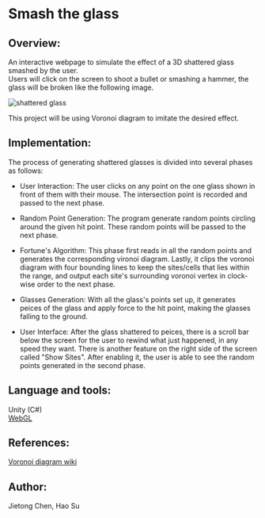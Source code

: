 # Smash the glass

## Overview:  
An interactive webpage to simulate the effect of a 3D shattered glass smashed by the user.  
Users will click on the screen to shoot a bullet or smashing a hammer, the glass will be broken like the following image.  

![shattered glass](https://www.textures.com/system/gallery/photos/Windows/Broken%20Glass/22088/BrokenGlass0007_2_download600.jpg)  

This project will be using Voronoi diagram to imitate the desired effect.  

## Implementation:
The process of generating shattered glasses is divided into several phases as follows:

- User Interaction: 
The user clicks on any point on the one glass shown in front of them with their mouse. The intersection point is recorded and passed to the next phase.

- Random Point Generation: 
The program generate random points circling around the given hit point. These random points will be passed to the next phase.

- Fortune's Algorithm:
This phase first reads in all the random points and generates the corresponding vironoi diagram.
Lastly, it clips the voronoi diagram with four bounding lines to keep the sites/cells that lies within the range, and output each site's surrounding voronoi vertex in clock-wise order to the next phase.

- Glasses Generation:
With all the glass's points set up, it generates peices of the glass and apply force to the hit point, making the glasses falling to the ground.

- User Interface:
After the glass shattered to peices, there is a scroll bar below the screen for the user to rewind what just happened, in any speed they want. 
There is another feature on the right side of the screen called "Show Sites". After enabling it, the user is able to see the random points generated in the second phase.
## Language and tools:  
Unity (C#)  
[WebGL](http://learningwebgl.com/blog/?p=11)  

## References:  
[Voronoi diagram wiki](https://en.wikipedia.org/wiki/Voronoi_diagram)  

## Author:  
Jietong Chen, Hao Su
